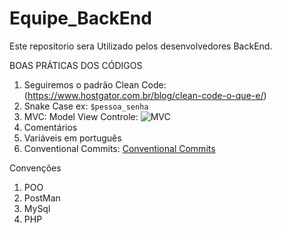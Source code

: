 # Equipe_BackEnd
Este repositorio sera Utilizado pelos desenvolvedores BackEnd.


BOAS PRÁTICAS DOS CÓDIGOS 
1. Seguiremos o padrão Clean Code: (https://www.hostgator.com.br/blog/clean-code-o-que-e/)
2. Snake Case ex: ```$pessoa_senha```
3. MVC: Model View Controle: ![MVC](https://s2-labs.com/wp-content/uploads/2024/06/mvc.webp)
4. Comentários
5. Variáveis em português
6. Conventional Commits: [Conventional Commits](https://www.conventionalcommits.org/en/v1.0.0/)

Convenções
1. POO
2. PostMan
3. MySql
4. PHP


   

